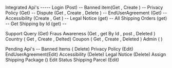 Integrated Api's -----
Login (Post)  --
Banned item(Get , Create ) --
Privacy Policy (Get) --
Dispute (Get , Create , Delete ) --
EndUserAgreement (Get) --
Accessibility (Create , Get ) --
Legal Notice (get) --
All Shipping Orders (get) --
Get Shipping by Id (get) --
<!-- -------------------- -->
Support Query (Get)
Fraus Awareness (Get , get By Id , post , Deleted )
Country ( Get , Create , Delted)
Coupon ( Get , Create , Deleted )
Admin (  )

Pending Api's --
Banned Items ( Delete)
Privacy Policy (Edit)
EndUserAgreement(Edit)
Accessibility (Delete)
Legal Notice (Delete)
Assign Shipping Package ()
Edit Status  Shipping Parcel (Edit)




